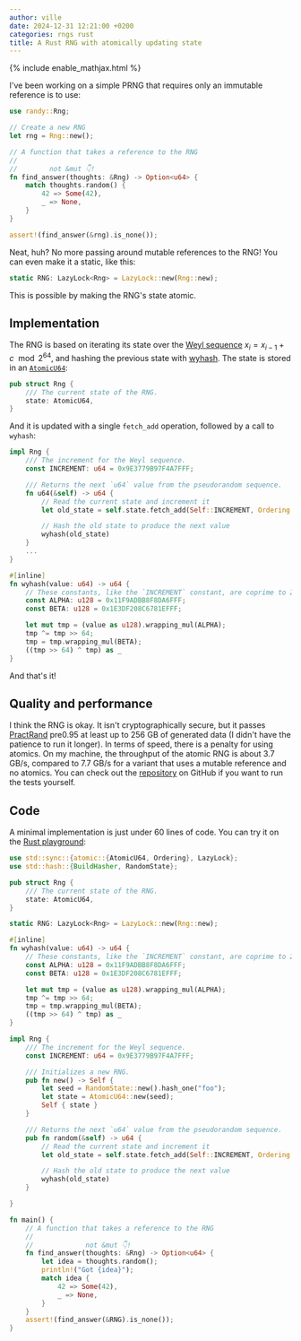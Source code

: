 ```yaml
---
author: ville
date: 2024-12-31 12:21:00 +0200
categories: rngs rust
title: A Rust RNG with atomically updating state
---
```


{% include enable_mathjax.html %}

I've been working on a simple PRNG that requires only an immutable reference is to use:

```rust
use randy::Rng;

// Create a new RNG
let rng = Rng::new();

// A function that takes a reference to the RNG
// 
//        not &mut 👇!
fn find_answer(thoughts: &Rng) -> Option<u64> {
    match thoughts.random() {
        42 => Some(42),
        _ => None,
    }
}

assert!(find_answer(&rng).is_none());
```

Neat, huh? No more passing around mutable references to the RNG! You can even make it a static, like this:

```rust
static RNG: LazyLock<Rng> = LazyLock::new(Rng::new);
```

This is possible by making the RNG's state atomic.

## Implementation

The RNG is based on iterating its state over the [Weyl sequence](https://en.wikipedia.org/wiki/Weyl_sequence) $x_i = x_{i-1} + c \mod 2^{64}$, and hashing the previous state with [wyhash](https://github.com/wangyi-fudan/wyhash). The state is stored in an [`AtomicU64`](https://doc.rust-lang.org/std/sync/atomic/struct.AtomicU64.html):

```rust
pub struct Rng {
    /// The current state of the RNG.
    state: AtomicU64,
}
```

And it is updated with a single `fetch_add` operation, followed by a call to `wyhash`:

```rust
impl Rng {
    /// The increment for the Weyl sequence.
    const INCREMENT: u64 = 0x9E3779B97F4A7FFF;

    /// Returns the next `u64` value from the pseudorandom sequence.
    fn u64(&self) -> u64 {
        // Read the current state and increment it
        let old_state = self.state.fetch_add(Self::INCREMENT, Ordering::Relaxed);

        // Hash the old state to produce the next value
        wyhash(old_state)
    }
    ...
}

#[inline]
fn wyhash(value: u64) -> u64 {
    // These constants, like the `INCREMENT` constant, are coprime to 2^64.
    const ALPHA: u128 = 0x11F9ADBB8F8DA6FFF;
    const BETA: u128 = 0x1E3DF208C6781EFFF;

    let mut tmp = (value as u128).wrapping_mul(ALPHA);
    tmp ^= tmp >> 64;
    tmp = tmp.wrapping_mul(BETA);
    ((tmp >> 64) ^ tmp) as _
}
```

And that's it!

## Quality and performance

I think the RNG is okay. It isn't cryptographically secure, but it passes [PractRand](http://pracrand.sourceforge.net/) pre0.95 at least up to 256 GB of generated data (I didn't have the patience to run it longer). In terms of speed, there is a penalty for using atomics. On my machine, the throughput of the atomic RNG is about 3.7 GB/s, compared to 7.7 GB/s for a variant that uses a mutable reference and no atomics. You can check out the [repository](https://github.com/koskinev/randy) on GitHub if you want to run the tests yourself.

## Code

A minimal implementation is just under 60 lines of code. You can try it on the [Rust playground](https://play.rust-lang.org/?version=stable&mode=debug&edition=2021&code=use+std%3A%3Async%3A%3A%7Batomic%3A%3A%7BAtomicU64%2C+Ordering%7D%2C+LazyLock%7D%3B%0Ause+std%3A%3Ahash%3A%3A%7BBuildHasher%2C+RandomState%7D%3B%0A%0Apub+struct+Rng+%7B%0A++++%2F%2F%2F+The+current+state+of+the+RNG.%0A++++state%3A+AtomicU64%2C%0A%7D%0A%0Astatic+RNG%3A+LazyLock%3CRng%3E+%3D+LazyLock%3A%3Anew%28Rng%3A%3Anew%29%3B%0A%0A%23%5Binline%5D%0Afn+wyhash%28value%3A+u64%29+-%3E+u64+%7B%0A++++%2F%2F+These+constants%2C+like+the+%60INCREMENT%60+constant%2C+are+coprime+to+2%5E64.%0A++++const+ALPHA%3A+u128+%3D+0x11F9ADBB8F8DA6FFF%3B%0A++++const+BETA%3A+u128+%3D+0x1E3DF208C6781EFFF%3B%0A%0A++++let+mut+tmp+%3D+%28value+as+u128%29.wrapping_mul%28ALPHA%29%3B%0A++++tmp+%5E%3D+tmp+%3E%3E+64%3B%0A++++tmp+%3D+tmp.wrapping_mul%28BETA%29%3B%0A++++%28%28tmp+%3E%3E+64%29+%5E+tmp%29+as+_%0A%7D%0A%0Aimpl+Rng+%7B%0A++++%2F%2F%2F+The+increment+for+the+Weyl+sequence.%0A++++const+INCREMENT%3A+u64+%3D+0x9E3779B97F4A7FFF%3B%0A%0A++++%2F%2F%2F+Initializes+a+new+RNG.%0A++++pub+fn+new%28%29+-%3E+Self+%7B%0A++++++++let+seed+%3D+RandomState%3A%3Anew%28%29.hash_one%28%22foo%22%29%3B%0A++++++++let+state+%3D+AtomicU64%3A%3Anew%28seed%29%3B%0A++++++++Self+%7B+state+%7D%0A++++%7D%0A%0A++++%2F%2F%2F+Returns+the+next+%60u64%60+value+from+the+pseudorandom+sequence.%0A++++pub+fn+random%28%26self%29+-%3E+u64+%7B%0A++++++++%2F%2F+Read+the+current+state+and+increment+it%0A++++++++let+old_state+%3D+self.state.fetch_add%28Self%3A%3AINCREMENT%2C+Ordering%3A%3ARelaxed%29%3B%0A%0A++++++++%2F%2F+Hash+the+old+state+to+produce+the+next+value%0A++++++++wyhash%28old_state%29%0A++++%7D%0A%0A%7D%0A%0Afn+main%28%29+%7B%0A++++%2F%2F+A+function+that+takes+a+reference+to+the+RNG%0A++++%2F%2F+%0A++++%2F%2F+++++++++++++not+%26mut+%F0%9F%91%87%21%0A++++fn+find_answer%28thoughts%3A+%26Rng%29+-%3E+Option%3Cu64%3E+%7B%0A++++++++let+idea+%3D+thoughts.random%28%29%3B%0A++++++++println%21%28%22Got+%7Bidea%7D%22%29%3B%0A++++++++match+idea+%7B%0A++++++++++++42+%3D%3E+Some%2842%29%2C%0A++++++++++++_+%3D%3E+None%2C%0A++++++++%7D%0A++++%7D%0A++++assert%21%28find_answer%28%26RNG%29.is_none%28%29%29%3B%0A%7D):

```rust
use std::sync::{atomic::{AtomicU64, Ordering}, LazyLock};
use std::hash::{BuildHasher, RandomState};

pub struct Rng {
    /// The current state of the RNG.
    state: AtomicU64,
}

static RNG: LazyLock<Rng> = LazyLock::new(Rng::new);

#[inline]
fn wyhash(value: u64) -> u64 {
    // These constants, like the `INCREMENT` constant, are coprime to 2^64.
    const ALPHA: u128 = 0x11F9ADBB8F8DA6FFF;
    const BETA: u128 = 0x1E3DF208C6781EFFF;

    let mut tmp = (value as u128).wrapping_mul(ALPHA);
    tmp ^= tmp >> 64;
    tmp = tmp.wrapping_mul(BETA);
    ((tmp >> 64) ^ tmp) as _
}

impl Rng {
    /// The increment for the Weyl sequence.
    const INCREMENT: u64 = 0x9E3779B97F4A7FFF;

    /// Initializes a new RNG.
    pub fn new() -> Self {
        let seed = RandomState::new().hash_one("foo");
        let state = AtomicU64::new(seed);
        Self { state }
    }

    /// Returns the next `u64` value from the pseudorandom sequence.
    pub fn random(&self) -> u64 {
        // Read the current state and increment it
        let old_state = self.state.fetch_add(Self::INCREMENT, Ordering::Relaxed);

        // Hash the old state to produce the next value
        wyhash(old_state)
    }

}

fn main() {
    // A function that takes a reference to the RNG
    // 
    //             not &mut 👇!
    fn find_answer(thoughts: &Rng) -> Option<u64> {
        let idea = thoughts.random();
        println!("Got {idea}");
        match idea {
            42 => Some(42),
            _ => None,
        }
    }
    assert!(find_answer(&RNG).is_none());
}
```
